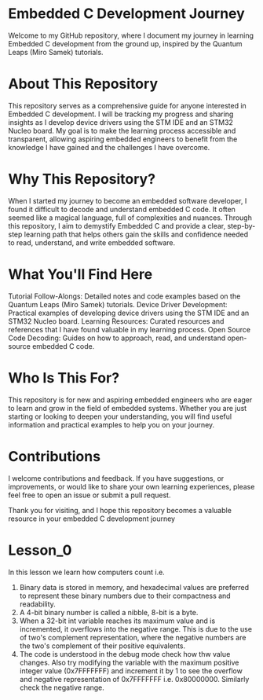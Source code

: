 # Embedded C Development Journey
Welcome to my GitHub repository, where I document my journey in learning Embedded C development from the ground up, inspired by the Quantum Leaps (Miro Samek) tutorials.

# About This Repository
This repository serves as a comprehensive guide for anyone interested in Embedded C development. I will be tracking my progress and sharing insights as I develop device drivers using the STM IDE and an STM32 Nucleo board. My goal is to make the learning process accessible and transparent, allowing aspiring embedded engineers to benefit from the knowledge I have gained and the challenges I have overcome.

# Why This Repository?
When I started my journey to become an embedded software developer, I found it difficult to decode and understand embedded C code. It often seemed like a magical language, full of complexities and nuances. Through this repository, I aim to demystify Embedded C and provide a clear, step-by-step learning path that helps others gain the skills and confidence needed to read, understand, and write embedded software.

# What You'll Find Here
Tutorial Follow-Alongs: Detailed notes and code examples based on the Quantum Leaps (Miro Samek) tutorials.
Device Driver Development: Practical examples of developing device drivers using the STM IDE and an STM32 Nucleo board.
Learning Resources: Curated resources and references that I have found valuable in my learning process.
Open Source Code Decoding: Guides on how to approach, read, and understand open-source embedded C code.
# Who Is This For?
This repository is for new and aspiring embedded engineers who are eager to learn and grow in the field of embedded systems. Whether you are just starting or looking to deepen your understanding, you will find useful information and practical examples to help you on your journey.

# Contributions
I welcome contributions and feedback. If you have suggestions, or improvements, or would like to share your own learning experiences, please feel free to open an issue or submit a pull request.

Thank you for visiting, and I hope this repository becomes a valuable resource in your embedded C development journey
# Lesson_0
In this lesson we learn how computers count i.e.
1. Binary data is stored in memory, and hexadecimal values are preferred to represent these binary numbers due to their compactness and readability.
2. A 4-bit binary number is called a nibble, 8-bit is a byte.
3. When a 32-bit int variable reaches its maximum value and is incremented, it overflows into the negative range. This is due to the use of two's complement representation, where the negative numbers are the 
   two's complement of their positive equivalents.
4. The code is understood in the debug mode check how thw value changes. Also try modifying the variable with the maximum positive integer value (0x7FFFFFFF) and increment it by 1 to see the overflow and negative 
   representation of 0x7FFFFFFF i.e. 0x80000000. Similarly check the negative range.
